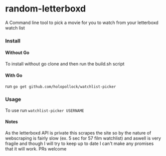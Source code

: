 # random-letterboxd

A Command line tool to pick a movie for you to watch from your letterboxd watch list

### Install

#### Without Go
To install without go clone and then run the build.sh script

#### With Go
run `go get github.com/holopollock/watchlist-picker`

### Usage

To use run `watchlist-picker USERNAME`

#### Notes

As the letterboxd API is private this scrapes the site so by the nature of webscraping is fairly slow (ex. 5 sec for 57 film watchlist) and aswell is very fragile and though I will try to keep up to date I can't make any promises that it will work. PRs welcome
